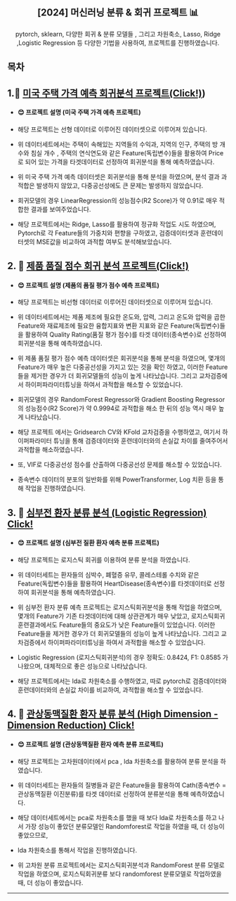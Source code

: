 <div align="center">
<h2>[2024] 머신러닝 분류 & 회귀 프로젝트 📊</h2>
pytorch, sklearn, 다양한 회귀 & 분류 모델들 , 그리고 차원축소, Lasso, Ridge ,Logistic Regression 등 다양한 기법을 사용하여, 프로젝트를 진행하였습니다.
</div>

## 목차
##  1.📌 [미국 주택 가격 예측 회귀분석 프로젝트(Click!)](https://github.com/dosel70/MachineLearning-Project/wiki/ML-Project-%E2%80%90-USA-House-Price-Predict-(Regression%E2%80%90LinearData)0))
  - #### 😊 프로젝트 설명 (미국 주택 가격 예측 프로젝트)
  - 해당 프로젝트는 선형 데이터로 이루어진 데이터셋으로 이루어져 있습니다.
    
  - 위 데이터세트에서는 주택이 속해있는 지역들의 수익과, 지역의 인구, 주택의 방 개수와 침실 개수 , 주택의 연식연도와 같은 Feature(독립변수)들을 활용하여 Price로 되어 있는 가격을 타겟데이터로 선정하여 회귀분석을 통해 예측하였습니다.
    
  - 위 미국 주택 가격 예측 데이터셋은 회귀분석을 통해 분석을 하였으며, 분석 결과 과적합은 발생하지 않았고, 다중공선성에도 큰 문제는 발생하지 않았습니다.
    
  - 회귀모델의 경우 LinearRegression의 성능점수(R2 Score)가 약 0.91로 매우 적합한 결과를 보여주었습니다.
    
  - 해당 프로젝트에서는 Ridge, Lasso를 활용하여 정규화 작업도 시도 하였으며, Pytorch로 각 Feature들의 가중치와 편향을 구하였고, 검증데이터셋과 훈련데이터셋의 MSE값을 비교하여 과적합 여부도 분석해보았습니다.
  
##  2. 📌 [제품 품질 점수 회귀 분석 프로젝트(Click!)](https://github.com/dosel70/MachineLearning-Project/wiki/ML-Project-%E2%80%90-Manufact-Quality-Rating-Predict-(Regression%E2%80%90Non-LinearData))
  - #### 😊 프로젝트 설명 (제품의 품질 평가 점수 예측 프로젝트)
  - 해당 프로젝트는 비선형 데이터로 이루어진 데이터셋으로 이루어져 있습니다.

  - 위 데이터세트에서는 제품 제조에 필요한 온도와, 압력, 그리고 온도와 압력을 곱한 Feature와 재료제조에 필요한 융합지표와 변환 지표와 같은 Feature(독립변수)들을 활용하여 Quality Rating(품질 평가 점수)를 타겟 데이터(종속변수)로 선정하여 회귀분석을 통해 예측하였습니다.
  
  - 위 제품 품질 평가 점수 예측 데이터셋은 회귀분석을 통해 분석을 하였으며, 몇개의 Feature가 매우 높은 다중공선성을 가지고 있는 것을 확인 하였고, 이러한 Feature들을 제거한 경우가 더 회귀모델들의 성능이 높게 나타났습니다. 그리고 교차검증에서 하이퍼파라미터튜닝을 하여서 과적합을 해소할 수 있었습니다.

  - 회귀모델의 경우 RandomForest Regressor와 Gradient Boosting Regressor의 성능점수(R2 Score)가 약 0.9994로 과적합을 해소 한 뒤의 성능 역시 매우 높게 나타났습니다.

  - 해당 프로젝트 에서는 Gridsearch CV와 KFold 교차검증을 수행하였고, 여기서 하이퍼파라미터 튜닝을 통해 검증데이터와 훈련데이터와의 손실값 차이를 줄여주어서 과적합을 해소하였습니다.  
  - 또, VIF로 다중공선성 점수를 산출하여 다중공선성 문제를 해소할 수 있었습니다.

  - 종속변수 데이터의 분포의 일반화를 위해 PowerTransformer, Log 치환 등을 통해 작업을 진행하였습니다.
  
##  3. 📌 [심부전 환자 분류 분석 (Logistic Regression) Click!](https://github.com/dosel70/MachineLearning-Project/wiki/ML-Project-%E2%80%90-HeartFailure-Classifier-Project)   
  - #### 😊 프로젝트 설명 (심부전 질환 환자 예측 분류 프로젝트)
  - 해당 프로젝트는 로지스틱 회귀를 이용하여 분류 분석을 하였습니다.

  - 위 데이터세트는 환자들의 심박수, 폐혈증 유무, 콜레스테롤 수치와 같은 Feature(독립변수)들을 활용하여 HeartDisease(종속변수)를 타겟데이터로 선정하여 회귀분석을 통해 예측하였습니다.

  - 위 심부전 환자 분류 예측 프로젝트는 로지스틱회귀분석을 통해 작업을 하였으며, 몇개의 Feature가 기존 타겟데이터에 대해 상관관계가 매우 낮았고, 로지스틱회귀훈련결과에서도 Feature들의 중요도가 낮은 Feature들이 있었습니다. 이러한 Feature들을 제거한 경우가 더 회귀모델들의 성능이 높게 나타났습니다. 그리고 교차검증에서 하이퍼파라미터튜닝을 하여서 과적합을 해소할 수 있었습니다.

  - Logistic Regression (로지스틱회귀분석)의 경우 정확도: 0.8424,  F1: 0.8585 가 나왔으며, 대체적으로 좋은 성능으로 나타났습니다.

  - 해당 프로젝트에서는 lda로 차원축소를 수행하였고, 따로 pytorch로 검증데이터와 훈련데이터와의 손실값 차이를 비교하여, 과적합을 해소할 수 있었습니다.
  
##  4. 📌 [관상동맥질환 환자 분류 분석 (High Dimension - Dimension Reduction) Click!](https://github.com/dosel70/MachineLearning-Project/wiki/ML-Project-%E2%80%90-Coronary-Artery-Predict-(Dimension_reduction))   
  - #### 😊 프로젝트 설명 (관상동맥질환 환자 예측 분류 프로젝트)
  - 해당 프로젝트는 고차원데이터에서 pca , lda 차원축소를 활용하여 분류 분석을 하였습니다.

  - 위 데이터세트는 환자들의 질병들과  같은 Feature들을 활용하여 Cath(종속변수 = 관상동맥질환 이진분류)를 타겟 데이터로 선정하여 분류분석을 통해 예측하였습니다.

  - 해당 데이터세트에서는 pca로 차원축소를 했을 때 보다 lda로 차원축소를 하고 나서 가장 성능이 좋았던 분류모델인 Randomforest로 작업을 하였을 때, 더 성능이 좋았으므로,
  - lda 차원축소를 통해서 작업을 진행하였습니다.

  - 위 고차원 분류 프로젝트에서는 로지스틱회귀분석과 RandomForest 분류 모델로 작업을 하였으며, 로지스틱회귀분류 보다 randomforest 분류모델로 작업하였을 때, 더 성능이 좋았습니다.
---

